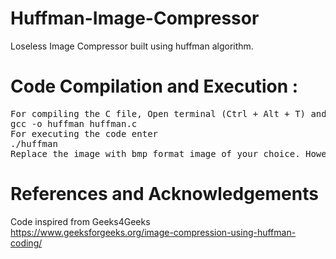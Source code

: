 # Huffman-Image-Compressor
Loseless Image Compressor built using huffman algorithm. <br/>

# Code Compilation and Execution :
<pre>For compiling the C file, Open terminal (Ctrl + Alt + T) and enter the following line of code :
gcc -o huffman huffman.c
For executing the code enter
./huffman
Replace the image with bmp format image of your choice. However, remember to keep the fiel name as "imafe_file.bmp".
</pre>

# References and Acknowledgements
Code inspired from Geeks4Geeks <br/>
https://www.geeksforgeeks.org/image-compression-using-huffman-coding/

